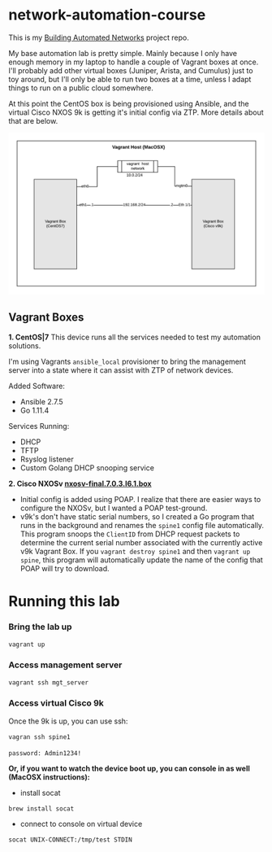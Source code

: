 # network-automation-course

This is my [Building Automated Networks](https://my.ipspace.net/bin/list?id=NetAutSol) project repo.

My base automation lab is pretty simple.  Mainly because I only have enough memory in my laptop to handle a couple of Vagrant boxes at once.  I'll probably add other virtual boxes (Juniper, Arista, and Cumulus) just to toy around, but I'll only be able to run two boxes at a time, unless I adapt things to run on a public cloud somewhere.

At this point the CentOS box is being provisioned using Ansible, and the virtual Cisco NXOS 9k is getting it's initial config via ZTP.  More details about that are below.

![Base Network Diagram](images/base_%20network_diagram.png)

## Vagrant Boxes

**1. CentOS|7**
This device runs all the services needed to test my automation solutions.

I'm using Vagrants `ansible_local` provisioner to bring the management server into a state where it can assist with ZTP of network devices.

Added Software:
- Ansible 2.7.5
- Go 1.11.4

Services Running:
- DHCP
- TFTP
- Rsyslog listener
- Custom Golang DHCP snooping service 

**2. Cisco NXOSv [nxosv-final.7.0.3.I6.1.box](https://software.cisco.com/download/home/286312239/type/282088129/release/7.0%25283%2529I6%25281%2529)**
- Initial config is added using POAP.  I realize that there are easier ways to configure the NXOSv, but I wanted a POAP test-ground.
- v9k's don't have static serial numbers, so I created a Go program that runs in the background and renames the `spine1` config file automatically.  This program snoops the `ClientID` from DHCP request packets to determine the current serial number associated with the currently active v9k Vagrant Box.  If you `vagrant destroy spine1` and then `vagrant up spine`, this program will automatically update the name of the config that POAP will try to download.

# Running this lab

### Bring the lab up
```
vagrant up
```

### Access management server
```
vagrant ssh mgt_server
```

### Access virtual Cisco 9k

Once the 9k is up, you can use ssh:
```
vagran ssh spine1

password: Admin1234!
```

**Or, if you want to watch the device boot up, you can console in as well (MacOSX instructions):**

- install socat

```
brew install socat
```

- connect to console on virtual device

```
socat UNIX-CONNECT:/tmp/test STDIN
```
